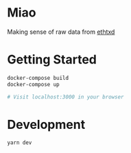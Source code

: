 # Miao
Making sense of raw data from [ethtxd](https://github.com/kendricktan/ethtxd)

# Getting Started

```bash
docker-compose build
docker-compose up

# Visit localhost:3000 in your browser
```

# Development

```bash
yarn dev
```